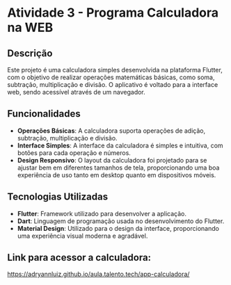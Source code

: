 # Atividade 3 - Programa Calculadora na WEB

## Descrição

Este projeto é uma calculadora simples desenvolvida na plataforma Flutter, com o objetivo de realizar operações matemáticas básicas, como soma, subtração, multiplicação e divisão. O aplicativo é voltado para a interface web, sendo acessível através de um navegador.

## Funcionalidades

- **Operações Básicas**: A calculadora suporta operações de adição, subtração, multiplicação e divisão.
- **Interface Simples**: A interface da calculadora é simples e intuitiva, com botões para cada operação e números.
- **Design Responsivo**: O layout da calculadora foi projetado para se ajustar bem em diferentes tamanhos de tela, proporcionando uma boa experiência de uso tanto em desktop quanto em dispositivos móveis.

## Tecnologias Utilizadas

- **Flutter**: Framework utilizado para desenvolver a aplicação.
- **Dart**: Linguagem de programação usada no desenvolvimento do Flutter.
- **Material Design**: Utilizado para o design da interface, proporcionando uma experiência visual moderna e agradável.

## Link para acessor a calculadora:
https://adryannluiz.github.io/aula.talento.tech/app-calculadora/
